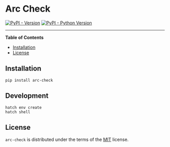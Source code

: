 # Arc Check

[![PyPI - Version](https://img.shields.io/pypi/v/arc-check.svg)](https://pypi.org/project/arc-check)
[![PyPI - Python Version](https://img.shields.io/pypi/pyversions/arc-check.svg)](https://pypi.org/project/arc-check)

-----

**Table of Contents**

- [Installation](#installation)
- [License](#license)

## Installation

```console
pip install arc-check
```

## Development

```console
hatch env create
hatch shell
```

## License

`arc-check` is distributed under the terms of the [MIT](https://spdx.org/licenses/MIT.html) license.
